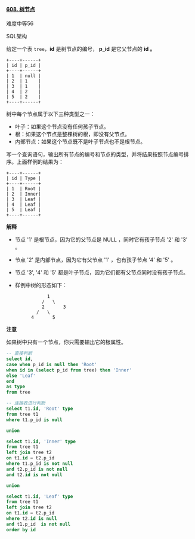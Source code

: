 #### [608. 树节点](https://leetcode-cn.com/problems/tree-node/)

难度中等56

SQL架构

给定一个表 `tree`，**id** 是树节点的编号， **p_id** 是它父节点的 **id 。**

```
+----+------+
| id | p_id |
+----+------+
| 1  | null |
| 2  | 1    |
| 3  | 1    |
| 4  | 2    |
| 5  | 2    |
+----+------+
```

树中每个节点属于以下三种类型之一：

- 叶子：如果这个节点没有任何孩子节点。
- 根：如果这个节点是整棵树的根，即没有父节点。
- 内部节点：如果这个节点既不是叶子节点也不是根节点。

 

写一个查询语句，输出所有节点的编号和节点的类型，并将结果按照节点编号排序。上面样例的结果为：

 

```
+----+------+
| id | Type |
+----+------+
| 1  | Root |
| 2  | Inner|
| 3  | Leaf |
| 4  | Leaf |
| 5  | Leaf |
+----+------+
```

 

**解释**

- 节点 '1' 是根节点，因为它的父节点是 NULL ，同时它有孩子节点 '2' 和 '3' 。

- 节点 '2' 是内部节点，因为它有父节点 '1' ，也有孩子节点 '4' 和 '5' 。

- 节点 '3', '4' 和 '5' 都是叶子节点，因为它们都有父节点同时没有孩子节点。

- 样例中树的形态如下：

   

  ```
  			  1
  			/   \
            2       3
          /   \
        4       5
  ```

   

**注意**

如果树中只有一个节点，你只需要输出它的根属性。



```sql
-- 直接判断
select id,
case when p_id is null then 'Root'
when id in (select p_id from tree) then 'Inner'
else 'Leaf'
end
as type
from tree
```



```sql
-- 连接表进行判断
select t1.id, 'Root' type
from tree t1
where t1.p_id is null

union

select t1.id, 'Inner' type
from tree t1
left join tree t2
on t1.id = t2.p_id
where t1.p_id is not null
and t2.p_id is not null
and t2.id is not null

union

select t1.id, 'Leaf' type
from tree t1
left join tree t2
on t1.id = t2.p_id
where t2.id is null
and t1.p_id  is not null
order by id
```

